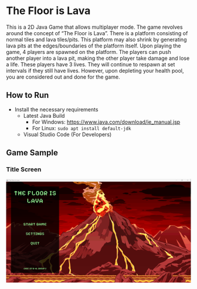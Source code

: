# The Floor is Lava
This is a 2D Java Game that allows multiplayer mode. The game revolves around the concept of “The Floor is Lava”. There is a platform consisting of normal tiles and lava tiles/pits. This platform may also shrink by generating lava pits at the edges/boundaries of the platform itself. Upon playing the game, 4 players are spawned on the platform. The players can push another player into a lava pit, making the other player take damage and lose a life. These players have 3 lives. They will continue to respawn at set intervals if they still have lives. However, upon depleting your health pool, you are considered out and done for the game.

## How to Run
- Install the necessary requirements
    - Latest Java Build
        - For Windows:  https://www.java.com/download/ie_manual.jsp
        - For Linux: ```sudo apt install default-jdk```
    - Visual Studio Code (For Developers)

## Game Sample
### Title Screen
<!-- insert image here from assets/images/ -->
![Title Screen](assets/images/title_screen_sample.png)

